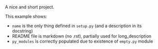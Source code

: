 A nice and short project.

[//]: # (.. [[end long_description]])
[//]: # ( .. [[end long_description]] )

[//]: # (This is markdown comment)
[//]: # (The above tests edge case of special readme mention, surrounded by spaces vs not)
[//]: # (Only the 1st line should make it as long_description)


This example shows:

- `name` is the only thing defined in `setup.py` (and a description in its docstring)
- README file is markdown (no .rst), partially used for long_description
- `py_modules` is correctly populated due to existence of `empty.py` module
